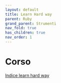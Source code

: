 ```yaml
---
layout: default
title: Learn Hard way 
parent: Ruby 
grand_parent: Strumenti
nav_fold: true 
has_children: true
nav_order: 1
---
```


# Corso
[Indice learn hard way](https://web.archive.org/web/20240214211508/https://learnrubythehardway.org/book/)
